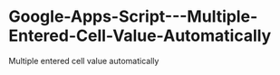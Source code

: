 # Google-Apps-Script---Multiple-Entered-Cell-Value-Automatically
Multiple entered cell value automatically
